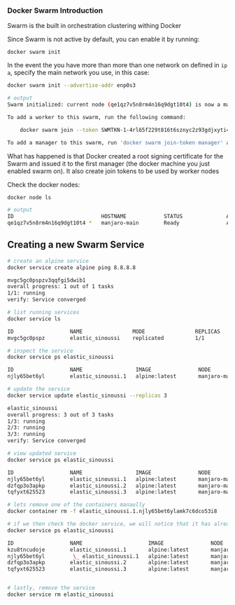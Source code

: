 ### **Docker Swarm Introduction**

Swarm is the built in orchestration clustering withing Docker 

Since Swarm is not active by default, you can enable it by running:

`docker swarm init`

In the event the you have more than more than one network on defined in `ip a`, specify the main network you use, in this case:

```bash
docker swarm init --advertise-addr enp0s3

# output
Swarm initialized: current node (qe1qz7v5n8rm4n16q9dgt10t4) is now a manager.

To add a worker to this swarm, run the following command:

    docker swarm join --token SWMTKN-1-4rl65f229t816t6sznyc2z93gdjxyti4ji3fklimm6kz5ohkzm-9es80g8s5y3yndl4qlybrd35m 10.0.2.15:2377

To add a manager to this swarm, run 'docker swarm join-token manager' and follow the instructions.
```

What has happened is that Docker created a root signing certificate for the Swarm and issued it to the first manager (the docker machine you just enabled swarm on).
It also create join tokens to be used by worker nodes

Check the docker nodes:

``` bash
docker node ls

# output
ID                            HOSTNAME            STATUS              AVAILABILITY        MANAGER STATUS      ENGINE VERSION
qe1qz7v5n8rm4n16q9dgt10t4 *   manjaro-main        Ready               Active              Leader              19.03.5-ce
```

## **Creating a new Swarm Service**

```bash hl_lines="47"
# create an alpine service
docker service create alpine ping 8.8.8.8

mvgc5gc0pspzv3qqfgi5dwib1
overall progress: 1 out of 1 tasks 
1/1: running   
verify: Service converged 

# list running services
docker service ls

ID                  NAME                MODE                REPLICAS            IMAGE               PORTS
mvgc5gc0pspz        elastic_sinoussi    replicated          1/1                 alpine:latest      

# inspect the service
docker service ps elastic_sinoussi 

ID                  NAME                 IMAGE               NODE                DESIRED STATE       CURRENT STATE            ERROR               PORTS
njly65bet6yl        elastic_sinoussi.1   alpine:latest       manjaro-main        Running             Running 38 seconds ago                       

# update the service
docker service update elastic_sinoussi --replicas 3

elastic_sinoussi
overall progress: 3 out of 3 tasks 
1/3: running   
2/3: running   
3/3: running   
verify: Service converged 

# view updated service
docker service ps elastic_sinoussi 

ID                  NAME                 IMAGE               NODE                DESIRED STATE       CURRENT STATE            ERROR               PORTS
njly65bet6yl        elastic_sinoussi.1   alpine:latest       manjaro-main        Running             Running 23 minutes ago                       
dzfqp3o3apkp        elastic_sinoussi.2   alpine:latest       manjaro-main        Running             Running 13 minutes ago                       
tqfyxt625523        elastic_sinoussi.3   alpine:latest       manjaro-main        Running             Running 13 minutes ago                       

# lets remove one of the containers manaully
docker container rm -f elastic_sinoussi.1.njly65bet6ylamk7c6dco53i8

# if we then check the docker service, we will notice that it has already identified a container was killed and automatically spun up a new one
docker service ps elastic_sinoussi 

ID                  NAME                     IMAGE               NODE                DESIRED STATE       CURRENT STATE            ERROR                         PORTS
kzu8tncudoje        elastic_sinoussi.1       alpine:latest       manjaro-main        Running             Running 24 seconds ago                                 
njly65bet6yl         \_ elastic_sinoussi.1   alpine:latest       manjaro-main        Shutdown            Failed 30 seconds ago    "task: non-zero exit (137)"   
dzfqp3o3apkp        elastic_sinoussi.2       alpine:latest       manjaro-main        Running             Running 24 minutes ago                                 
tqfyxt625523        elastic_sinoussi.3       alpine:latest       manjaro-main        Running             Running 24 minutes ago                                 


# lastly, remove the service
docker service rm elastic_sinoussi



```
